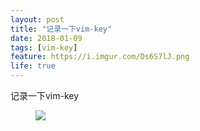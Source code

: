 ```yaml
---
layout: post
title: "记录一下vim-key"
date: 2018-01-09
tags: [vim-key]
feature: https://i.imgur.com/Ds6S7lJ.png
life: true
---
```

记录一下vim-key
<figure class="clipboard">
    <a href="{{ site.staticUrl }}/image/png/vim-key.png"><img src="{{ site.staticUrl }}/image/png/vim-key.png" /></a>
</figure>
